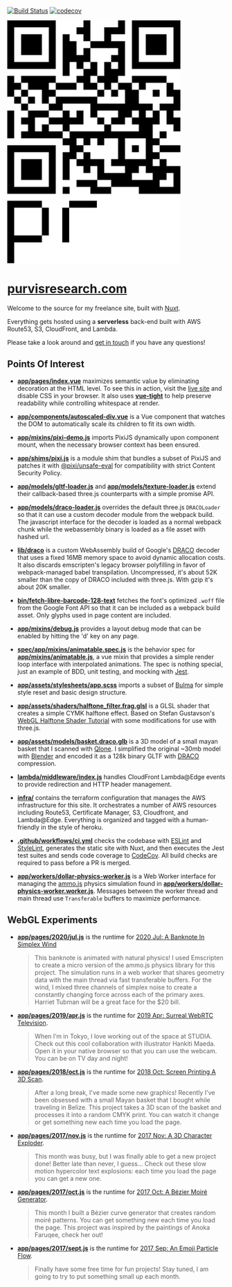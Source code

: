 [![Build Status](https://github.com/ianpurvis/purvisresearch.com/workflows/CI/badge.svg)](https://github.com/ianpurvis/purvisresearch.com)
[![codecov](https://codecov.io/gh/ianpurvis/purvisresearch.com/branch/trunk/graph/badge.svg)](https://codecov.io/gh/ianpurvis/purvisresearch.com)

[![Purvis Research](app/assets/images/qr-logo-200x280.svg)](https://purvisresearch.com)

# [purvisresearch.com](https://purvisresearch.com)

Welcome to the source for my freelance site, built with [Nuxt](https://nuxtjs.org).

Everything gets hosted using a **serverless** back-end built with AWS Route53, S3, CloudFront, and Lambda.

Please take a look around and [get in touch](mailto:ian@purvisresearch.com) if you have any questions!

## Points Of Interest

- [**app/pages/index.vue**](app/pages/index.vue#L12-L21)
  maximizes semantic value by eliminating decoration at the HTML level. To see
  this in action, visit the [live site](https://purvisresearch.com) and disable
  CSS in your browser. It also uses [**vue-tight**](https://github.com/ianpurvis/vue-tight)
  to help preserve readability while controlling whitespace at render.

- [**app/components/autoscaled-div.vue**](app/components/autoscaled-div.vue)
  is a Vue component that watches the DOM to automatically scale its children
  to fit its own width.

- [**app/mixins/pixi-demo.js**](app/mixins/pixi-demo.js#L30-L45)
  imports PixiJS dynamically upon component mount, when the necessary browser
  context has been ensured.

- [**app/shims/pixi.js**](app/shims/pixi.js) is a module shim that bundles a
  subset of PixiJS and patches it with
  [@pixi/unsafe-eval](https://github.com/pixijs/pixi.js/tree/dev/packages/unsafe-eval)
  for compatibility with strict Content Security Policy.

- [**app/models/gltf-loader.js**](app/models/gltf-loader.js) and
  [**app/models/texture-loader.js**](app/models/texture-loader.js) extend their
  callback-based three.js counterparts with a simple promise API.

- [**app/models/draco-loader.js**](app/models/draco-loader.js) overrides the
  default three.js `DRACOLoader` so that it can use a custom decoder module
  from the webpack build. The javascript interface for the decoder is loaded as
  a normal webpack chunk while the webassembly binary is loaded as a file asset
  with hashed url.

- [**lib/draco**](lib/draco) is a custom WebAssembly build of Google's
  [DRACO](https://github.com/google/draco) decoder that uses a fixed 16MB
  memory space to avoid dynamic allocation costs. It also discards emscripten's
  legacy browser polyfilling in favor of webpack-managed babel transpilation.
  Uncompressed, it's about 52K smaller than the copy of DRACO included with
  three.js. With gzip it's about 20K smaller.

- [**bin/fetch-libre-barcode-128-text**](bin/fetch-libre-barcode-128-text)
  fetches the font's optimized `.woff` file from the Google Font API so that it
  can be included as a webpack build asset. Only glyphs used in page content are
  included.

- [**app/mixins/debug.js**](app/mixins/debug.js) provides a layout debug mode
  that can be enabled by hitting the 'd' key on any page.

- [**spec/app/mixins/animatable.spec.js**](spec/app/mixins/animatable.spec.js)
  is the behavior spec for [**app/mixins/animatable.js**](app/mixins/animatable.js),
  a vue mixin that provides a simple render loop interface with interpolated
  animations. The spec is nothing special, just an example of BDD, unit
  testing, and mocking with [Jest](https://jestjs.io).

- [**app/assets/stylesheets/app.scss**](app/assets/stylesheets/app.scss)
  imports a subset of [Bulma](https://bulma.io) for simple style reset and
  basic design structure.

- [**app/assets/shaders/halftone_filter.frag.glsl**](app/assets/shaders/halftone_filter.frag.glsl)
  is a GLSL shader that creates a simple CYMK halftone effect. Based on Stefan
  Gustavson's [WebGL Halftone Shader Tutorial](http://weber.itn.liu.se/~stegu/webglshadertutorial/shadertutorial.html)
  with some modifications for use with three.js.

- [**app/assets/models/basket.draco.glb**](app/assets/models/basket.draco.glb)
  is a 3D model of a small mayan basket that I scanned with
  [Qlone](https://www.qlone.pro). I simplified the original ~30mb model with
  [Blender](https://www.blender.org)  and encoded it as a 128k binary GLTF with
  [DRACO](https://github.com/google/draco) compression.

- [**lambda/middleware/index.js**](lambda/middleware/index.js) handles
  CloudFront Lambda@Edge events to provide redirection and HTTP header
  management.

- [**infra/**](infra/) contains the terraform configuration that manages the
  AWS infrastructure for this site.  It orchestrates a number of AWS resources
  including Route53, Certificate Manager, S3, Cloudfront, and Lambda@Edge.
  Everything is organized and tagged with a human-friendly in the style of
  heroku.

- [**.github/workflows/ci.yml**](.github/workflows/ci.yml) checks the codebase
  with [ESLint](https://github.com/eslint/eslint) and
  [StyleLint](https://stylelint.io), generates the static site with Nuxt, and
  then executes the Jest test suites and sends code coverage to
  [CodeCov](https://codecov.io/gh/ianpurvis/purvisresearch.com). All build checks
  are required to pass before a PR is merged.

- [**app/workers/dollar-physics-worker.js**](app/workers/dollar-physics-worker.js)
  is a Web Worker interface for managing the [ammo.js](https://github.com/kripken/ammo.js)
  physics simulation found in [**app/workers/dollar-physics-worker.worker.js**](app/workers/dollar-physics-worker.worker.js).
  Messages between the worker thread and main thread use `Transferable` buffers
  to maximize performance.


## WebGL Experiments

- [**app/pages/2020/jul.js**](app/pages/2020/jul.js) is the runtime for [2020
  Jul: A Banknote In Simplex Wind](https://purvisresearch.com/2020/jul.html)

    > This banknote is animated with natural physics!
    I used Emscripten to create a micro version of the ammo.js physics library for
    this project. The simulation runs in a web worker that shares geometry data
    with the main thread via fast transferable buffers. For the wind, I mixed three
    channels of simplex noise to create a constantly changing force across each of
    the primary axes.  Harriet Tubman will be a great face for the $20 bill.

- [**app/pages/2019/apr.js**](app/pages/2019/apr.js) is the runtime for [2019
  Apr: Surreal WebRTC Television](https://purvisresearch.com/2019/apr.html).

    > When I’m in Tokyo, I love working out of the space at STUDIA. Check out this
    cool collaboration with illustrator Hankiti Maeda. Open it in your native
    browser so that you can use the webcam. You can be on TV day and night!

- [**app/pages/2018/oct.js**](app/pages/2018/oct.js) is the runtime for
  [2018 Oct: Screen Printing A 3D Scan](https://purvisresearch.com/2018/oct.html).

    > After a long break, I've made some new graphics! Recently I've been obsessed
    with a small Mayan basket that I bought while traveling in Belize. This project
    takes a 3D scan of the basket and processes it into a random CMYK print. You
    can watch it change or get something new each time you load the page.

- [**app/pages/2017/nov.js**](app/pages/2017/nov.js) is the runtime for
  [2017 Nov: A 3D Character Exploder](https://purvisresearch.com/2017/nov.html).

    > This month was busy, but I was finally able to get a new project done! Better
    late than never, I guess...  Check out these slow motion hypercolor text
    explosions: each time you load the page you can get a new one.

- [**app/pages/2017/oct.js**](app/pages/2017/oct.js) is the runtime for
  [2017 Oct: A Bézier Moiré Generator](https://purvisresearch.com/2017/oct.html).

    > This month I built a Bézier curve generator that creates random moiré patterns.
    You can get something new each time you load the page. This project was
    inspired by the paintings of Anoka Faruqee, check her out!

- [**app/pages/2017/sept.js**](app/pages/2017/sept.js) is the runtime for
  [2017 Sep: An Emoji Particle Flow](https://purvisresearch.com/2017/sept.html).

    > Finally have some free time for fun projects! Stay tuned, I am going to try
    to put something small up each month.
